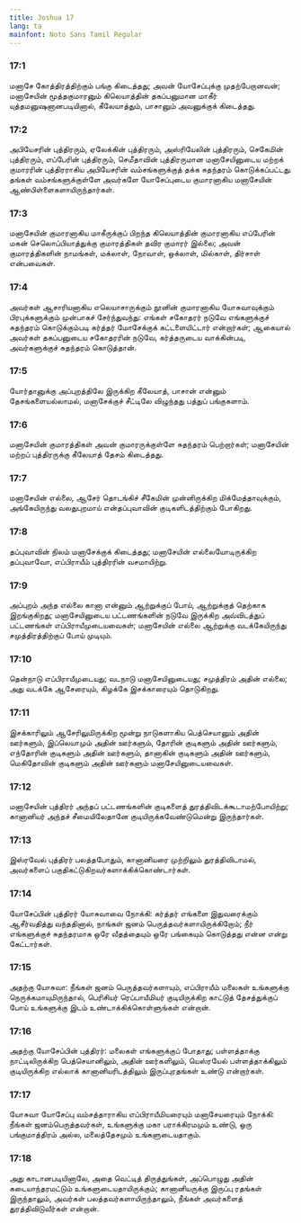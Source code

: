 ```yaml
---
title: Joshua 17
lang: ta
mainfont: Noto Sans Tamil Regular
---
```


###  17:1

மனாசே கோத்திரத்திற்கும் பங்கு கிடைத்தது; அவன் யோசேப்புக்கு முதற்பேறானவன்; மனாசேயின் மூத்தகுமாரனும் கிலெயாத்தின் தகப்பனுமான மாகீர் யுத்தமனுஷனானபடியினால், கீலேயாத்தும், பாசானும் அவனுக்குக் கிடைத்தது.

###  17:2

அபியேசரின் புத்திரரும், ஏலேக்கின் புத்திரரும், அஸ்ரியேலின் புத்திரரும், செகேமின் புத்திரரும், எப்பேரின் புத்திரரும், செமீதாவின் புத்திரருமான மனாசேயினுடைய மற்றக் குமாரரின் புத்திரராகிய அபியேசரின் வம்சங்களுக்குத் தக்க சுதந்தரம் கொடுக்கப்பட்டது. தங்கள் வம்சங்களுக்குள்ளே அவர்களே யோசேப்புடைய குமாரனாகிய மனாசேயின் ஆண்பிள்ளைகளாயிருந்தார்கள்.

###  17:3

மனாசேயின் குமாரனாகிய மாகீருக்குப் பிறந்த கிலெயாத்தின் குமாரனாகிய எப்பேரின் மகன் செலொப்பியாத்துக்கு குமாரத்திகள் தவிர குமாரர் இல்லை; அவன் குமாரத்திகளின் நாமங்கள், மக்லாள், நோவாள், ஒக்லாள், மில்காள், திர்சாள் என்பவைகள்.

###  17:4

அவர்கள் ஆசாரியனாகிய எலெயாசாருக்கும் நூனின் குமாரனாகிய யோசுவாவுக்கும் பிரபுக்களுக்கும் முன்பாகச் சேர்ந்துவந்து: எங்கள் சகோதரர் நடுவே எங்களுக்குச் சுதந்தரம் கொடுக்கும்படி கர்த்தர் மோசேக்குக் கட்டளையிட்டார் என்றார்கள்; ஆகையால் அவர்கள் தகப்பனுடைய சகோதரரின் நடுவே, கர்த்தருடைய வாக்கின்படி, அவர்களுக்குச் சுதந்தரம் கொடுத்தான்.

###  17:5

யோர்தானுக்கு அப்புறத்திலே இருக்கிற கீலேயாத், பாசான் என்னும் தேசங்களையல்லாமல், மனாசேக்குச் சீட்டிலே விழுந்தது பத்துப் பங்குகளாம்.

###  17:6

மனாசேயின் குமாரத்திகள் அவன் குமாரருக்குள்ளே சுதந்தரம் பெற்றார்கள்; மனாசேயின் மற்றப் புத்திரருக்கு கீலேயாத் தேசம் கிடைத்தது.

###  17:7

மனாசேயின் எல்லை, ஆசேர் தொடங்கிச் சீகேமின் முன்னிருக்கிற மிக்மேத்தாவுக்கும், அங்கேயிருந்து வலதுபுறமாய் என்தப்புவாவின் குடிகளிடத்திற்கும் போகிறது.

###  17:8

தப்புவாவின் நிலம் மனாசேக்குக் கிடைத்தது; மனாசேயின் எல்லையோடிருக்கிற தப்புவாவோ, எப்பிராயீம் புத்திரரின் வசமாயிற்று.

###  17:9

அப்புறம் அந்த எல்லை கானா என்னும் ஆற்றுக்குப் போய், ஆற்றுக்குத் தெற்காக இறங்குகிறது; மனாசேயினுடைய பட்டணங்களின் நடுவே இருக்கிற அவ்விடத்துப் பட்டணங்கள் எப்பிராயீமுடையவைகள்; மனாசேயின் எல்லை ஆற்றுக்கு வடக்கேயிருந்து சமுத்திரத்திற்குப் போய் முடியும்.

###  17:10

தென்நாடு எப்பிராயீமுடையது; வடநாடு மனாசேயினுடையது; சமுத்திரம் அதின் எல்லை; அது வடக்கே ஆசேரையும், கிழக்கே இசக்காரையும் தொடுகிறது.

###  17:11

இசக்காரிலும் ஆசேரிலுமிருக்கிற மூன்று நாடுகளாகிய பெத்செயானும் அதின் ஊர்களும், இப்லெயாமும் அதின் ஊர்களும், தோரின் குடிகளும் அதின் ஊர்களும், எந்தோரின் குடிகளும் அதின் ஊர்களும், தானாகின் குடிகளும் அதின் ஊர்களும், மெகிதோவின் குடிகளும் அதின் ஊர்களும் மனாசேயினுடையவைகள்.

###  17:12

மனாசேயின் புத்திரர் அந்தப் பட்டணங்களின் குடிகளைத் துரத்திவிடக்கூடாமற்போயிற்று; கானானியர் அந்தச் சீமையிலேதானே குடியிருக்கவேண்டுமென்று இருந்தார்கள்.

###  17:13

இஸ்ரவேல் புத்திரர் பலத்தபோதும், கானானியரை முற்றிலும் துரத்திவிடாமல், அவர்களைப் பகுதிகட்டுகிறவர்களாக்கிக்கொண்டார்கள்.

###  17:14

யோசேப்பின் புத்திரர் யோசுவாவை நோக்கி: கர்த்தர் எங்களை இதுவரைக்கும் ஆசீர்வதித்து வந்ததினால், நாங்கள் ஜனம் பெருத்தவர்களாயிருக்கிறோம்; நீர் எங்களுக்குச் சுதந்தரமாக ஒரே வீதத்தையும் ஒரே பங்கையும் கொடுத்தது என்ன என்று கேட்டார்கள்.

###  17:15

அதற்கு யோசுவா: நீங்கள் ஜனம் பெருத்தவர்களாயும், எப்பிராயீம் மலைகள் உங்களுக்கு நெருக்கமாயுமிருந்தால், பெரிசியர் ரெப்பாயீமியர் குடியிருக்கிற காட்டுத் தேசத்துக்குப் போய் உங்களுக்கு இடம் உண்டாக்கிக்கொள்ளுங்கள் என்றான்.

###  17:16

அதற்கு யோசேப்பின் புத்திரர்: மலைகள் எங்களுக்குப் போதாது; பள்ளத்தாக்கு நாட்டிலிருக்கிற பெத்செயானிலும், அதின் ஊர்களிலும், யெஸ்ரயேல் பள்ளத்தாக்கிலும் குடியிருக்கிற எல்லாக் கானானியரிடத்திலும் இருப்புரதங்கள் உண்டு என்றார்கள்.

###  17:17

யோசுவா யோசேப்பு வம்சத்தாராகிய எப்பிராயீமியரையும் மனாசேயரையும் நோக்கி: நீங்கள் ஜனம்பெருத்தவர்கள், உங்களுக்கு மகா பராக்கிரமமும் உண்டு, ஒரு பங்குமாத்திரம் அல்ல, மலைத்தேசமும் உங்களுடையதாகும்.

###  17:18

அது காடானபடியினாலே, அதை வெட்டித் திருத்துங்கள், அப்பொழுது அதின் கடையாந்தரமட்டும் உங்களுடையதாயிருக்கும்; கானானியருக்கு இருப்பு ரதங்கள் இருந்தாலும், அவர்கள் பலத்தவர்களாயிருந்தாலும், நீங்கள் அவர்களைத் துரத்திவிடுவீர்கள் என்றான்.

